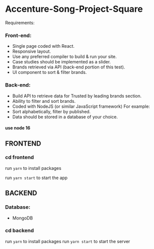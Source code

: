 # Accenture-Song-Project-Square

Requirements:
### Front-end:
- Single page coded with React.
- Responsive layout.
- Use any preferred compiler to build & run your site.
- Case studies should be implemented as a slider.
- Brands retrieved via API (back-end portion of this test).
- UI component to sort & filter brands.
### Back-end:
- Build API to retrieve data for Trusted by leading brands section.
- Ability to filter and sort brands.
- Coded with NodeJS (or similar JavaScript framework)
For example:
- Sort alphabetically, filter by published.
- Data should be stored in a database of your choice.
  
#### use node 16

## FRONTEND

### cd frontend

run `yarn` to install packages

run `yarn start` to start the app

## BACKEND

### Database: 
- MongoDB

### cd backend

run `yarn` to install packages
run `yarn start` to start the server
